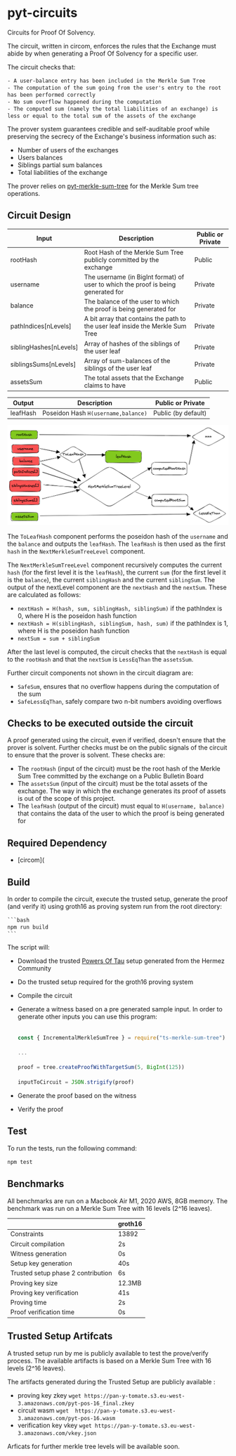 # pyt-circuits 

Circuits for Proof Of Solvency.

The circuit, written in circom, enforces the rules that the Exchange must abide by when generating a Proof Of Solvency for a specific user.

The circuit checks that: 

	- A user-balance entry has been included in the Merkle Sum Tree
	- The computation of the sum going from the user's entry to the root has been performed correctly
	- No sum overflow happened during the computation
	- The computed sum (namely the total liabilities of an exchange) is less or equal to the total sum of the assets of the exchange
	
The prover system guarantees credible and self-auditable proof while preserving the secrecy of the Exchange's business information such as:

- Number of users of the exchanges
- Users balances 
- Siblings partial sum balances 
- Total liabilities of the exchange

The prover relies on [pyt-merkle-sum-tree](https://github.com/pan-y-tomate/pyt-merkle-sum-tree) for the Merkle Sum tree operations.

## Circuit Design 

| Input                          | Description              | Public or Private
| -----------                    | -----------          |  ----------
| rootHash                      | Root Hash of the Merkle Sum Tree publicly committed by the exchange              | Public
| username     | The username (in BigInt format) of user to which the proof is being generated for| Private
| balance    | The balance of the user to which the proof is being generated for                 | Private
| pathIndices[nLevels]               | A bit array that contains the path to the user leaf inside the Merkle Sum Tree              | Private
| siblingHashes[nLevels]                | Array of hashes of the siblings of the user leaf                | Private
| siblingsSums[nLevels] | Array of sum-balances of the siblings of the user leaf                 | Private
| assetsSum             | The total assets that the Exchange claims to have   | Public

| Output                          | Description              | Public or Private
| -----------                    | -----------          |  ----------
| leafHash                      | Poseidon Hash `H(username,balance)`              | Public (by default)

![circuit illustration](./imgs/pos.png)

The `ToLeafHash` component performs the poseidon hash of the `username` and the `balance` and outputs the `leafHash`. The `leafHash` is then used as the first `hash` in the `NextMerkleSumTreeLevel` component.

The `NextMerkleSumTreeLevel` component recursively computes the current `hash` (for the first level it is the `leafHash`), the current `sum` (for the first level it is the `balance`), the current `siblingHash` and the current `siblingSum`. The output of the nextLevel component are the `nextHash` and the `nextSum`. These are calculated as follows:

- `nextHash = H(hash, sum, siblingHash, siblingSum)` if the pathIndex is 0, where H is the poseidon hash function
- `nextHash = H(siblingHash, siblingSum, hash, sum)` if the pathIndex is 1, where H is the poseidon hash function
- `nextSum = sum + siblingSum`

After the last level is computed, the circuit checks that the `nextHash` is equal to the `rootHash` and that the `nextSum` is `LessEqThan` the `assetsSum`.

Further circuit components not shown in the circuit diagram are:

- `SafeSum`, ensures that no overflow happens during the computation of the sum
- `SafeLessEqThan`, safely compare two n-bit numbers avoiding overflows

## Checks to be executed outside the circuit

A proof generated using the circuit, even if verified, doesn't ensure that the prover is solvent. Further checks must be on the public signals of the circuit to ensure that the prover is solvent. These checks are:

- The `rootHash` (input of the circuit) must be the root hash of the Merkle Sum Tree committed by the exchange on a Public Bulletin Board
- The `assetsSum` (input of the circuit) must be the total assets of the exchange. The way in which the exchange generates its proof of assets is out of the scope of this project.
- The `leafHash` (output of the circuit) must equal to `H(username, balance)` that contains the data of the user to which the proof is being generated for

## Required Dependency 

- [circom](


## Build

In order to compile the circuit, execute the trusted setup, generate the proof (and verify it) using groth16 as proving system run from the root directory:

	```bash
	npm run build
	```

The script will:

- Download the trusted [Powers Of Tau](https://github.com/iden3/snarkjs#7-prepare-phase-2) setup generated from the Hermez Community 
- Do the trusted setup required for the groth16 proving system
- Compile the circuit 
- Generate a witness based on a pre generated sample input. In order to generate other inputs you can use this program: 

	```javascript

	const { IncrementalMerkleSumTree } = require("ts-merkle-sum-tree")

	...

	proof = tree.createProofWithTargetSum(5, BigInt(125))

	inputToCircuit = JSON.strigify(proof)

	```

- Generate the proof based on the witness
- Verify the proof

## Test

To run the tests, run the following command:

```bash
npm test
```

## Benchmarks

All benchmarks are run on a Macbook Air M1, 2020 AWS, 8GB memory. The benchmark was run on a Merkle Sum Tree with 16 levels (2^16 leaves).

| 									 | **groth16**  | 
|------------------------------------|--------------|
|Constraints                         |13892         |
|Circuit compilation                 |2s            |
|Witness generation                  |0s      		|
|Setup key generation 		         |40s  			|
|Trusted setup phase 2 contribution	 |6s 	 		|
|Proving key size					 |12.3MB  		|
|Proving key verification		  	 |41s   		|
|Proving time                        |2s     		|
|Proof verification time             |0s      		|

## Trusted Setup Artifcats

A trusted setup run by me is publicly available to test the prove/verify process. The available artifacts is based on a Merkle Sum Tree with 16 levels (2^16 leaves).

The artifacts generated during the Trusted Setup are publicly available :

- proving key zkey `wget https://pan-y-tomate.s3.eu-west-3.amazonaws.com/pyt-pos-16_final.zkey`
- circuit wasm `wget  https://pan-y-tomate.s3.eu-west-3.amazonaws.com/pyt-pos-16.wasm`
- verification key vkey `wget https://pan-y-tomate.s3.eu-west-3.amazonaws.com/vkey.json`

Arficats for further merkle tree levels will be available soon.
